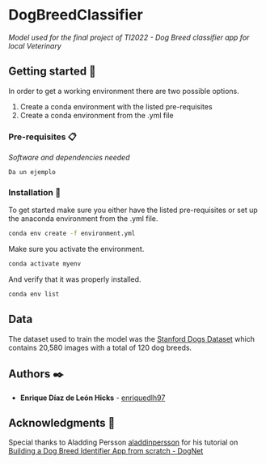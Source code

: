 # DogBreedClassifier
_Model used for the final project of TI2022 - Dog Breed classifier app for local Veterinary_

## Getting started 🚀

In order to get a working environment there are two possible options. 

1. Create a conda environment with the listed pre-requisites
2. Create a conda environment from the .yml file

### Pre-requisites 📋

_Software and dependencies needed_

```
Da un ejemplo
```

### Installation 🔧

To get started make sure you either have the listed pre-requisites or set up the anaconda environment from the .yml file.

```bash
conda env create -f environment.yml
```

Make sure you activate the environment. 
```bash
conda activate myenv
```

And verify that it was properly installed.
```bash
conda env list
```

## Data

The dataset used to train the model was the [Stanford Dogs Dataset](http://vision.stanford.edu/aditya86/ImageNetDogs/) which contains 20,580 images with a total of 120 dog breeds.

## Authors ✒️

* **Enrique Díaz de León Hicks** - [enriquedlh97](https://github.com/enriquedlh97) 

## Acknowledgments 🎁

Special thanks to Aladding Persson [aladdinpersson](https://github.com/aladdinpersson) for his tutorial on [Building a Dog Breed Identifier App from scratch - DogNet](https://youtu.be/XU5rTgfnq6E)
